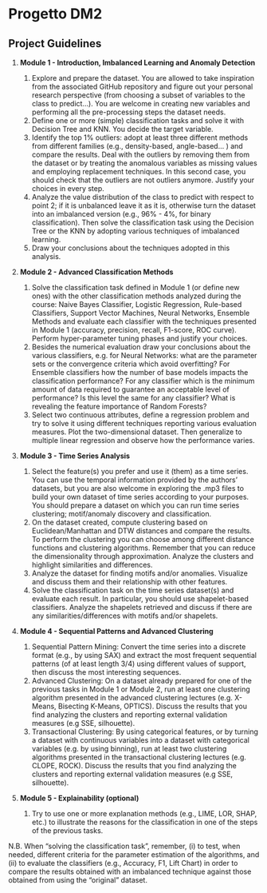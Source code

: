 # Progetto DM2
 
## Project Guidelines

1. **Module 1 - Introduction, Imbalanced Learning and Anomaly Detection**
    1. Explore and prepare the dataset. You are allowed to take inspiration from the associated         GitHub repository and figure out your personal research perspective (from choosing a subset of       variables to the class to predict…). You are welcome in creating new variables and performing all     the pre-processing steps the dataset needs.
    2. Define one or more (simple) classification tasks and solve it with Decision Tree and KNN. You decide the target variable.
    3. Identify the top 1% outliers: adopt at least three different methods from different families (e.g., density-based, angle-based… ) and compare the results. Deal with the outliers by removing them from the dataset or by treating the anomalous variables as missing values and employing replacement techniques. In this second case, you should check that the outliers are not outliers anymore. Justify your choices in every step.
    4. Analyze the value distribution of the class to predict with respect to point 2; if it is unbalanced leave it as it is, otherwise turn the dataset into an imbalanced version (e.g., 96% - 4%, for binary classification). Then solve the classification task using the Decision Tree or the KNN by adopting various techniques of imbalanced learning.
    5. Draw your conclusions about the techniques adopted in this analysis.

2. **Module 2 - Advanced Classification Methods**
    1. Solve the classification task defined in Module 1 (or define new ones) with the other classification methods analyzed during the course: Naive Bayes Classifier, Logistic Regression, Rule-based Classifiers, Support Vector Machines, Neural Networks, Ensemble Methods and evaluate each classifier with the techniques presented in Module 1 (accuracy, precision, recall, F1-score, ROC curve). Perform hyper-parameter tuning phases and justify your choices.
    2. Besides the numerical evaluation draw your conclusions about the various classifiers, e.g. for Neural Networks: what are the parameter sets or the convergence criteria which avoid overfitting? For Ensemble classifiers how the number of base models impacts the classification performance? For any classifier which is the minimum amount of data required to guarantee an acceptable level of performance? Is this level the same for any classifier? What is revealing the feature importance of Random Forests?
    3. Select two continuous attributes, define a regression problem and try to solve it using different techniques reporting various evaluation measures. Plot the two-dimensional dataset. Then generalize to multiple linear regression and observe how the performance varies.

3. **Module 3 - Time Series Analysis**
    1. Select the feature(s) you prefer and use it (them) as a time series. You can use the temporal information provided by the authors’ datasets, but you are also welcome in exploring the .mp3 files to build your own dataset of time series according to your purposes. You should prepare a dataset on which you can run time series clustering; motif/anomaly discovery and classification.
    2. On the dataset created, compute clustering based on Euclidean/Manhattan and DTW distances and compare the results. To perform the clustering you can choose among different distance functions and clustering algorithms. Remember that you can reduce the dimensionality through approximation. Analyze the clusters and highlight similarities and differences.
    3. Analyze the dataset for finding motifs and/or anomalies. Visualize and discuss them and their relationship with other features.
    4. Solve the classification task on the time series dataset(s) and evaluate each result. In particular, you should use shapelet-based classifiers. Analyze the shapelets retrieved and discuss if there are any similarities/differences with motifs and/or shapelets.

4. **Module 4 - Sequential Patterns and Advanced Clustering**
   1. Sequential Pattern Mining: Convert the time series into a discrete format (e.g., by using SAX) and extract the most frequent sequential patterns (of at least length 3/4) using different values of support, then discuss the most interesting sequences.
   2. Advanced Clustering: On a dataset already prepared for one of the previous tasks in Module 1 or Module 2, run at least one clustering algorithm presented in the advanced clustering lectures (e.g. X-Means, Bisecting K-Means, OPTICS). Discuss the results that you find analyzing the clusters and reporting external validation measures (e.g SSE, silhouette).
   3. Transactional Clustering: By using categorical features, or by turning a dataset with continuous variables into a dataset with categorical variables (e.g. by using binning), run at least two clustering algorithms presented in the transactional clustering lectures (e.g. CLOPE, ROCK). Discuss the results that you find analyzing the clusters and reporting external validation measures (e.g SSE, silhouette).

5. **Module 5 - Explainability (optional)**
   1. Try to use one or more explanation methods (e.g., LIME, LOR, SHAP, etc.) to illustrate the reasons for the classification in one of the steps of the previous tasks.

N.B. When “solving the classification task”, remember, (i) to test, when needed, different criteria for the parameter estimation of the algorithms, and (ii) to evaluate the classifiers (e.g., Accuracy, F1, Lift Chart) in order to compare the results obtained with an imbalanced technique against those obtained from using the “original” dataset.
